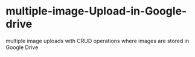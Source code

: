 # multiple-image-Upload-in-Google-drive
multiple image uploads with CRUD operations where images are stored in Google Drive

